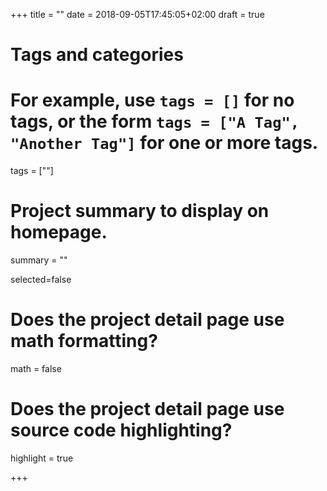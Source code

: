 +++
title = ""
date = 2018-09-05T17:45:05+02:00
draft = true

# Tags and categories
# For example, use `tags = []` for no tags, or the form `tags = ["A Tag", "Another Tag"]` for one or more tags.
tags = [""]

# Project summary to display on homepage.
summary = ""

selected=false

# Does the project detail page use math formatting?
math = false

# Does the project detail page use source code highlighting?
highlight = true

+++
